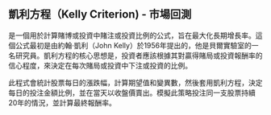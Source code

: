 ## 凱利方程（Kelly Criterion) - 市場回測 ##
是一個用於計算賭博或投資中賭注或投資比例的公式，旨在最大化長期增長率。這個公式最初是由約翰·凱利（John Kelly）於1956年提出的，他是貝爾實驗室的一名研究員。凱利方程的核心思想是，投資者應該根據其對贏得賭局或投資報酬率的信心程度，來決定在每次賭局或投資中下注或投資的比例。

此程式會統計股票每日的漲跌幅，計算期望值和變異數，然後套用凱利方程，決定每日的投注金額比例，並在當天以收盤價賣出。模擬此策略投注同一支股票持續20年的情況，並計算最終報酬率。
